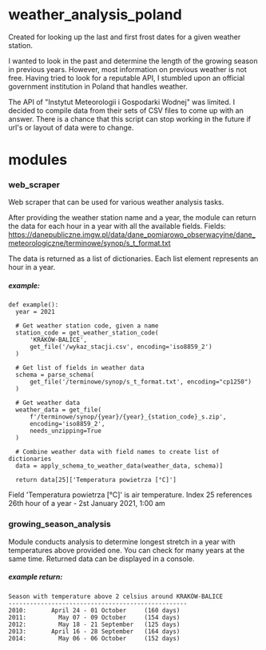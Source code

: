# weather_analysis_poland
Created for looking up the last and first frost dates for a given weather station.

I wanted to look in the past and determine the length of the growing season in previous years. However, most information on previous weather is not free. Having tried to look for a reputable API, I stumbled upon an official government institution in Poland that handles weather.

The API of "Instytut Meteorologii i Gospodarki Wodnej" was limited. I decided to compile data from their sets of CSV files to come up with an answer.
There is a chance that this script can stop working in the future if url's or layout of data were to change.

# modules
### web_scraper
Web scraper that can be used for various weather analysis tasks.

After providing the weather station name and a year, the module can return the data for each hour in a year with all the available fields. Fields: https://danepubliczne.imgw.pl/data/dane_pomiarowo_obserwacyjne/dane_meteorologiczne/terminowe/synop/s_t_format.txt

The data is returned as a list of dictionaries. Each list element represents an hour in a year.

##### example:
    def example():
      year = 2021

      # Get weather station code, given a name
      station_code = get_weather_station_code(
          'KRAKÓW-BALICE',
          get_file('/wykaz_stacji.csv', encoding='iso8859_2')
      )

      # Get list of fields in weather data
      schema = parse_schema(
          get_file('/terminowe/synop/s_t_format.txt', encoding="cp1250")
      )

      # Get weather data
      weather_data = get_file(
          f'/terminowe/synop/{year}/{year}_{station_code}_s.zip',
          encoding='iso8859_2',
          needs_unzipping=True
      )

      # Combine weather data with field names to create list of dictionaries
      data = apply_schema_to_weather_data(weather_data, schema)]
      
      return data[25]['Temperatura powietrza [°C]']


Field 'Temperatura powietrza [°C]' is air temperature.
Index 25 references 26th hour of a year - 2st January 2021, 1:00 am

### growing_season_analysis
Module conducts analysis to determine longest stretch in a year with temperatures above provided one.
You can check for many years at the same time. Returned data can be displayed in a console.

##### example return:
    Season with temperature above 2 celsius around KRAKÓW-BALICE
    --------------------------------------------------
    2010:       April 24 - 01 October     (160 days)
    2011:         May 07 - 09 October     (154 days)
    2012:         May 18 - 21 September   (125 days)
    2013:       April 16 - 28 September   (164 days)
    2014:         May 06 - 06 October     (152 days)
